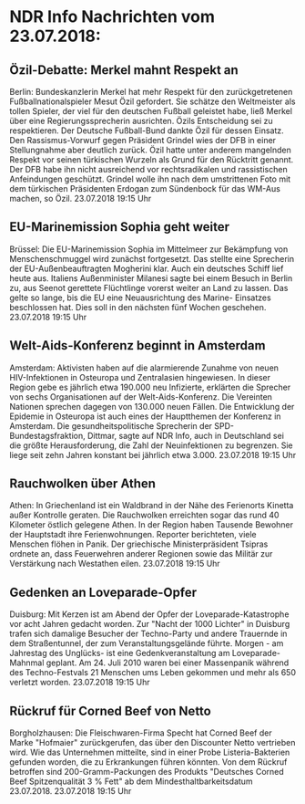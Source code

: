 # NDR Info Nachrichten vom 23.07.2018:


## Özil-Debatte: Merkel mahnt Respekt an
Berlin: Bundeskanzlerin Merkel hat mehr Respekt für den zurückgetretenen Fußballnationalspieler Mesut Özil gefordert. Sie schätze den Weltmeister als tollen Spieler, der viel für den deutschen Fußball geleistet habe, ließ Merkel über eine Regierungssprecherin ausrichten. Özils Entscheidung sei zu respektieren. Der Deutsche Fußball-Bund dankte Özil für dessen Einsatz. Den Rassismus-Vorwurf gegen Präsident Grindel wies der DFB in einer Stellungnahme aber deutlich zurück. Özil hatte unter anderem mangelnden Respekt vor seinen türkischen Wurzeln als Grund für den Rücktritt genannt. Der DFB habe ihn nicht ausreichend vor rechtsradikalen und rassistischen Anfeindungen geschützt. Grindel wolle ihn nach dem umstrittenen Foto mit dem türkischen Präsidenten Erdogan zum Sündenbock für das WM-Aus machen, so Özil. 23.07.2018 19:15 Uhr 

## EU-Marinemission Sophia geht weiter
Brüssel:	Die EU-Marinemission Sophia im Mittelmeer zur Bekämpfung von Menschenschmuggel wird zunächst fortgesetzt. Das stellte eine Sprecherin der EU-Außenbeauftragten Mogherini klar. Auch ein deutsches Schiff lief heute aus. Italiens Außenminister Milanesi sagte bei einem Besuch in Berlin zu, aus Seenot gerettete Flüchtlinge vorerst weiter an Land zu lassen. Das gelte so lange, bis die EU eine Neuausrichtung des Marine- Einsatzes beschlossen hat. Dies soll in den nächsten fünf Wochen geschehen. 23.07.2018 19:15 Uhr 

## Welt-Aids-Konferenz beginnt in Amsterdam
Amsterdam: Aktivisten haben auf die alarmierende Zunahme von neuen HIV-Infektionen in Osteuropa und Zentralasien hingewiesen. In dieser Region gebe es jährlich etwa 190.000 neu Infizierte, erklärten die Sprecher von sechs Organisationen auf der Welt-Aids-Konferenz. Die Vereinten Nationen sprechen dagegen von 130.000 neuen Fällen. Die Entwicklung der Epidemie in Osteuropa ist auch eines der Hauptthemen der Konferenz in Amsterdam. Die gesundheitspolitische Sprecherin der SPD-Bundestagsfraktion, Dittmar, sagte auf NDR Info, auch in Deutschland sei die größte Herausforderung, die Zahl der Neuinfektionen zu begrenzen. Sie liege seit zehn Jahren konstant bei jährlich etwa 3.000. 23.07.2018 19:15 Uhr 

## Rauchwolken über Athen
Athen: In Griechenland ist ein Waldbrand in der Nähe des Ferienorts Kinetta außer Kontrolle geraten. Die Rauchwolken erreichten sogar das rund 40 Kilometer östlich gelegene Athen. In der Region haben Tausende Bewohner der Hauptstadt ihre Ferienwohnungen. Reporter berichteten, viele Menschen flöhen in Panik. Der griechische Ministerpräsident Tsipras ordnete an, dass Feuerwehren anderer Regionen sowie das Militär zur Verstärkung nach Westathen eilen. 23.07.2018 19:15 Uhr 

## Gedenken an Loveparade-Opfer
Duisburg: Mit Kerzen ist am Abend der Opfer der Loveparade-Katastrophe vor acht Jahren gedacht worden. Zur "Nacht der 1000 Lichter" in Duisburg trafen sich damalige Besucher der Techno-Party und andere Trauernde in dem Straßentunnel, der zum Veranstaltungsgelände führte. Morgen - am Jahrestag des Unglücks-  ist eine Gedenkveranstaltung am Loveparade-Mahnmal geplant. Am 24. Juli 2010 waren bei einer Massenpanik während des Techno-Festvals 21 Menschen ums Leben gekommen und mehr als 650 verletzt worden. 23.07.2018 19:15 Uhr 

## Rückruf für Corned Beef von Netto
Borgholzhausen: Die Fleischwaren-Firma Specht hat Corned Beef der Marke "Hofmaier" zurückgerufen, das über den Discounter Netto vertrieben wird. Wie das Unternehmen mitteilte, sind in einer Probe Listeria-Bakterien gefunden worden, die zu Erkrankungen führen könnten. Von dem Rückruf betroffen sind 200-Gramm-Packungen des Produkts "Deutsches Corned Beef Spitzenqualität 3 % Fett" ab dem Mindesthaltbarkeitsdatum 23.07.2018. 23.07.2018 19:15 Uhr 
